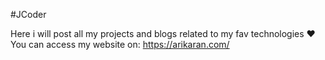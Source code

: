 #JCoder

Here i will post all my projects and blogs related to my fav technologies ♥️
You can access my website on:  https://arikaran.com/
